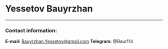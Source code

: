 # Yessetov Bauyrzhan
---
### Contact information:
**E-mail:** Bauyrzhan.Yessetov@gmail.com
**Telegram:** @Baur114
